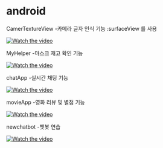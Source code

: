 # android

CamerTextureView
-카메라 글자 인식 기능 :surfaceView 를 사용

[![Watch the video](https://youtu.be/xvuabyeVMiw/1.jpg)](https://youtu.be/xvuabyeVMiw)


MyHelper
-마스크 재고 확인 기능

[![Watch the video](https://i.imgur.com/vKb2F1B.png)](https://youtu.be/Qwh-9c3KmgE)



chatApp
-실시간 채팅 기능

[![Watch the video](https://i.imgur.com/vKb2F1B.png)](https://youtu.be/iYW6IPzkTb0)


movieApp
-영화 리뷰 및 별점 기능

[![Watch the video](https://i.imgur.com/vKb2F1B.png)](https://youtu.be/xvuabyeVMiw)

newchatbot
-챗봇 연습

[![Watch the video](https://i.imgur.com/vKb2F1B.png)](https://youtu.be/I32GTySzcO4)


